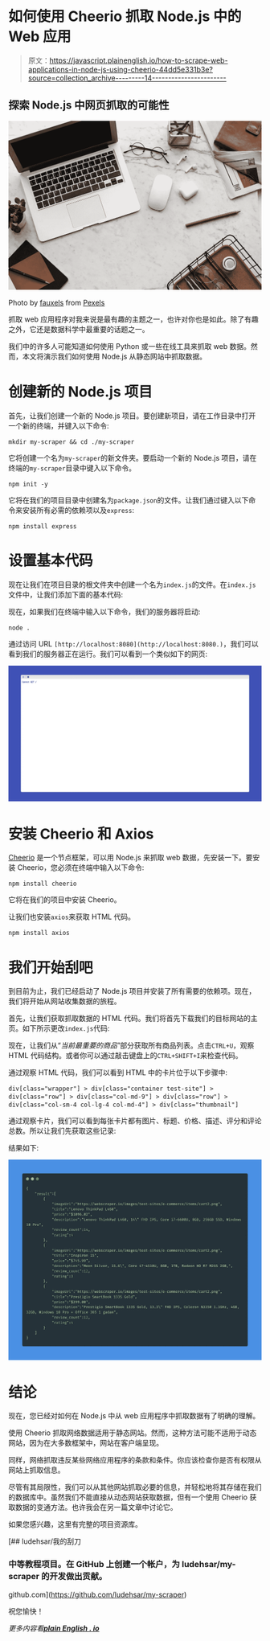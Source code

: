 # 如何使用 Cheerio 抓取 Node.js 中的 Web 应用

> 原文：<https://javascript.plainenglish.io/how-to-scrape-web-applications-in-node-js-using-cheerio-44dd5e331b3e?source=collection_archive---------14----------------------->

## 探索 Node.js 中网页抓取的可能性

![](img/30c24e67d44b45c998425db597ccbada.png)

Photo by [fauxels](https://www.pexels.com/@fauxels?utm_content=attributionCopyText&utm_medium=referral&utm_source=pexels) from [Pexels](https://www.pexels.com/photo/flatlay-display-of-electronics-next-to-eyeglases-3184454/?utm_content=attributionCopyText&utm_medium=referral&utm_source=pexels)

抓取 web 应用程序对我来说是最有趣的主题之一，也许对你也是如此。除了有趣之外，它还是数据科学中最重要的话题之一。

我们中的许多人可能知道如何使用 Python 或一些在线工具来抓取 web 数据。然而，本文将演示我们如何使用 Node.js 从静态网站中抓取数据。

# 创建新的 Node.js 项目

首先，让我们创建一个新的 Node.js 项目。要创建新项目，请在工作目录中打开一个新的终端，并键入以下命令:

```
mkdir my-scraper && cd ./my-scraper
```

它将创建一个名为`my-scraper`的新文件夹。要启动一个新的 Node.js 项目，请在终端的`my-scraper`目录中键入以下命令。

```
npm init -y
```

它将在我们的项目目录中创建名为`package.json`的文件。让我们通过键入以下命令来安装所有必需的依赖项以及`express`:

```
npm install express
```

# 设置基本代码

现在让我们在项目目录的根文件夹中创建一个名为`index.js`的文件。在`index.js`文件中，让我们添加下面的基本代码:

现在，如果我们在终端中输入以下命令，我们的服务器将启动:

```
node .
```

通过访问 URL `[http://localhost:8080](http://localhost:8080.)`，我们可以看到我们的服务器正在运行。我们可以看到一个类似如下的网页:

![](img/81e1e735bc4be7cc7b5333d218e67d56.png)

# 安装 Cheerio 和 Axios

[Cheerio](https://cheerio.js.org/) 是一个节点框架，可以用 Node.js 来抓取 web 数据，先安装一下。要安装 Cheerio，您必须在终端中输入以下命令:

```
npm install cheerio
```

它将在我们的项目中安装 Cheerio。

让我们也安装`axios`来获取 HTML 代码。

```
npm install axios
```

# 我们开始刮吧

到目前为止，我们已经启动了 Node.js 项目并安装了所有需要的依赖项。现在，我们将开始从网站收集数据的旅程。

首先，让我们获取抓取数据的 HTML 代码。我们将首先下载我们的目标网站的主页。如下所示更改`index.js`代码:

现在，让我们从“*当前最重要的商品*”部分获取所有商品列表。点击`CTRL+U`，观察 HTML 代码结构。或者你可以通过敲击键盘上的`CTRL+SHIFT+I`来检查代码。

通过观察 HTML 代码，我们可以看到 HTML 中的卡片位于以下步骤中:

```
div[class="wrapper"] > div[class="container test-site"] > div[class="row"] > div[class="col-md-9"] > div[class="row"] > div[class="col-sm-4 col-lg-4 col-md-4"] > div[class="thumbnail"]
```

通过观察卡片，我们可以看到每张卡片都有图片、标题、价格、描述、评分和评论总数。所以让我们先获取这些记录:

结果如下:

![](img/47cf24c2e8ffdf8c911b99bdea1ab11b.png)

# 结论

现在，您已经对如何在 Node.js 中从 web 应用程序中抓取数据有了明确的理解。

使用 Cheerio 抓取网络数据适用于静态网站。然而，这种方法可能不适用于动态网站，因为在大多数框架中，网站在客户端呈现。

同样，网络抓取违反某些网络应用程序的条款和条件。你应该检查你是否有权限从网站上抓取信息。

尽管有其局限性，我们可以从其他网站抓取必要的信息，并轻松地将其存储在我们的数据库中。虽然我们不能直接从动态网站获取数据，但有一个使用 Cheerio 获取数据的变通方法。也许我会在另一篇文章中讨论它。

如果您感兴趣，这里有完整的项目资源库。

[](https://github.com/ludehsar/my-scraper) [## ludehsar/我的刮刀

### 中等教程项目。在 GitHub 上创建一个帐户，为 ludehsar/my-scraper 的开发做出贡献。

github.com](https://github.com/ludehsar/my-scraper) 

祝您愉快！

*更多内容看*[***plain English . io***](http://plainenglish.io/)